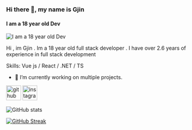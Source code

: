 ### Hi there 👋, my name is Gjin
#### I am a 18 year old Dev
![I am a 18 year old Dev](https://i.imgur.com/gJuWEWG_d.webp?maxwidth=760&fidelity=grand)

Hi , im Gjin . Im a 18 year old full stack developer . I have over 2.6 years of experience in full stack development

Skills: Vue js / React / .NET / TS 

- 🔭 I’m currently working on multiple projects. 


[<img src='https://cdn.jsdelivr.net/npm/simple-icons@3.0.1/icons/github.svg' alt='github' height='40'>](https://github.com/GjinPrelvukaj)  [<img src='https://cdn.jsdelivr.net/npm/simple-icons@3.0.1/icons/instagram.svg' alt='instagram' height='40'>](https://www.instagram.com/gjinprelvukaj/)  

![GitHub stats](https://github-readme-stats.vercel.app/api?username=gjinprelvukaj&show=reviews,discussions_started,discussions_answered,prs_merged,prs_merged_percentage&theme=gruvbox) 





[![GitHub Streak](https://streak-stats.demolab.com?user=GjinPrelvukaj&theme=gruvbox)](https://git.io/streak-stats)


